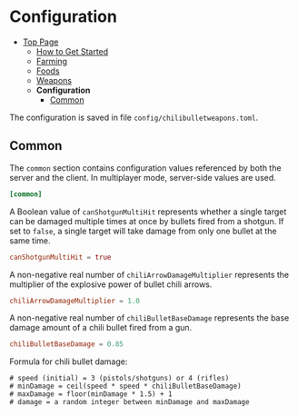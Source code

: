 # Configuration

- [Top Page](../index.html)
  - [How to Get Started](index.html)
  - [Farming](farming.html)
  - [Foods](foods.html)
  - [Weapons](weapons.html)
  - **Configuration**
    - [Common](#common)

The configuration is saved in file `config/chilibulletweapons.toml`.

## Common

The `common` section contains configuration values referenced by both the server and the client.
In multiplayer mode, server-side values are used.

```toml
[common]
```

A Boolean value of `canShotgunMultiHit` represents whether a single target can be damaged multiple times at once by bullets fired from a shotgun.
If set to `false`, a single target will take damage from only one bullet at the same time.

```toml
canShotgunMultiHit = true
```

A non-negative real number of `chiliArrowDamageMultiplier` represents the multiplier of the explosive power of bullet chili arrows.

```toml
chiliArrowDamageMultiplier = 1.0
```

A non-negative real number of `chiliBulletBaseDamage` represents the base damage amount of a chili bullet fired from a gun.

```toml
chiliBulletBaseDamage = 0.85
```

Formula for chili bullet damage:

```text
# speed (initial) = 3 (pistols/shotguns) or 4 (rifles)
# minDamage = ceil(speed * speed * chiliBulletBaseDamage)
# maxDamage = floor(minDamage * 1.5) + 1
# damage = a random integer between minDamage and maxDamage
```
